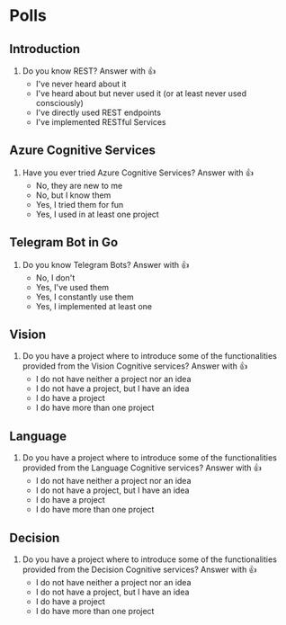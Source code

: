 # Polls

## Introduction

1. Do you know REST? Answer with 👍
   - I've never heard about it
   - I've heard about but never used it (or at least never used consciously)
   - I've directly used REST endpoints
   - I've implemented RESTful Services

## Azure Cognitive Services

1. Have you ever tried Azure Cognitive Services? Answer with 👍
   - No, they are new to me
   - No, but I know them
   - Yes, I tried them for fun
   - Yes, I used in at least one project

## Telegram Bot in Go

1. Do you know Telegram Bots?  Answer with 👍
    - No, I don't
    - Yes, I've used them
    - Yes, I constantly use them
    - Yes, I implemented at least one

## Vision

1. Do you have a project where to introduce some of the functionalities provided from the Vision Cognitive services? Answer with 👍
   - I do not have neither a project nor an idea
   - I do not have a project, but I have an idea
   - I do have a project
   - I do have more than one project

## Language

1. Do you have a project where to introduce some of the functionalities provided from the Language Cognitive services? Answer with 👍
   - I do not have neither a project nor an idea
   - I do not have a project, but I have an idea
   - I do have a project
   - I do have more than one project

## Decision

1. Do you have a project where to introduce some of the functionalities provided from the Decision Cognitive services? Answer with 👍
   - I do not have neither a project nor an idea
   - I do not have a project, but I have an idea
   - I do have a project
   - I do have more than one project